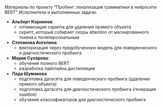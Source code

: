 Материалы по проекту "Пробинг: локализация грамматики в нейросети BERT"
Исполнители и выполненные задачи:
 * **Альберт Корнилов**:
   * оптимизация скрипта для удаления прямого объекта
   * cкрипт, который собирает скоры attention от маскированного токена к полиперсональным
 * **Степанова Ангелина**:
   * векторизация через предобученную модель для поведенческого и диагностического пробинга
 * **Мария Сухарева**:
   * обучение полного BERT
   * разработка пайплайна дистилляции
 * **Лада Шумакова**:
   * подготовка датасета для поведенческого пробинга (удаление прямого объекта)
   * подготовка датасета для диагностического пробинга (генерация ошибок)
   * обучение классификаторов для диагностического пробинга
